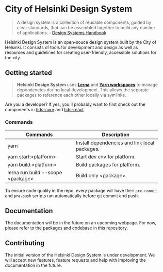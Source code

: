 # City of Helsinki Design System

> A design system is a collection of reusable components, guided by clear standards, that can be assembled together to build any number of applications. - [Design Systems Handbook](https://www.designbetter.co/design-systems-handbook)

Helsinki Design System is an open-souce design system built by the City of Helsinki. It consists of tools for development and design as well as resources and guidelines for creating user-friendly, accessible solutions for the city.

## Getting started

> **Helsinki Design System** uses [**Lerna**](https://lerna.js.org/) and [**Yarn workspaces**](https://yarnpkg.com/lang/en/docs/workspaces/) to manage dependencies during local development. This allows the separate packages to reference each other locally via symlinks.

Are you a developer? If yes, you'll probably want to first check out the components in [hds-core](tree/master/packages/core) and [hds-react](tree/master/packages/react).

### Commands

| Commands                           | Description                                   |
| ---------------------------------- | --------------------------------------------- |
| yarn                               | Install dependencies and link local packages. |
| yarn start:\<platform>             | Start dev env for platform.                   |
| yarn build:\<platform>             | Build packages for platform.                  |
| lerna run build --scope \<package> | Build only \<package>.                        |

To ensure code quality in the repo, every package will have their `pre-commit` and `pre-push` scripts run automatically before git commit and push.

## Documentation

The documentation will be in the future on an upcoming webpage. For now, please refer to the packages and codebase in this repository.

## Contributing

The initial version of the Helsinki Design System is under development. We will accept new features, feature requests and help with improving the documentation in the future.

